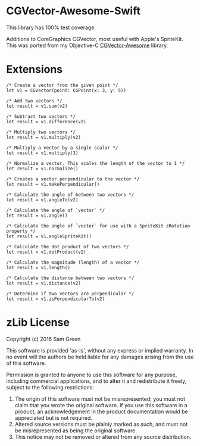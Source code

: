 CGVector-Awesome-Swift
======================

This library has 100% test coverage.

Additions to CoreGraphics CGVector, most useful with Apple's SpriteKit. This was ported from my Objective-C [CGVector-Awesome](github.com/samgreen/CGVector-Awesome) library.

# Extensions
```
/* Create a vector from the given point */
let v1 = CGVector(point: CGPoint(x: 3, y: 5))

/* Add two vectors */
let result = v1.sum(v2)

/* Subtract two vectors */
let result = v1.difference(v2)

/* Multiply two vectors */
let result = v1.multiply(v2)

/* Multiply a vector by a single scalar */
let result = v1.multiply(3)

/* Normalize a vector. This scales the length of the vector to 1 */
let result = v1.normalize()

/* Creates a vector perpendicular to the vector */
let result = v1.makePerpendicular()

/* Calculate the angle of between two vectors */
let result = v1.angleTo(v2)

/* Calculate the angle of `vector` */
let result = v1.angle()

/* Calculate the angle of `vector` for use with a SpriteKit zRotation property */
let result = v1.angleSpriteKit()

/* Calculate the dot product of two vectors */
let result = v1.dotProduct(v2)

/* Calculate the magnitude (length) of a vector */
let result = v1.length()

/* Calculate the distance between two vectors */
let result = v1.distance(v2)

/* Determine if two vectors are perpendicular */
let result = v1.isPerpendicularTo(v2)
```

# zLib License

Copyright (c) 2016 Sam Green

This software is provided 'as-is', without any express or implied
warranty. In no event will the authors be held liable for any damages
arising from the use of this software.

Permission is granted to anyone to use this software for any purpose,
including commercial applications, and to alter it and redistribute it
freely, subject to the following restrictions:

1. The origin of this software must not be misrepresented; you must not
   claim that you wrote the original software. If you use this software
   in a product, an acknowledgement in the product documentation would be
   appreciated but is not required.
2. Altered source versions must be plainly marked as such, and must not be
   misrepresented as being the original software.
3. This notice may not be removed or altered from any source distribution.
